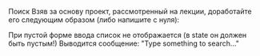 Поиск
Взяв за основу проект, рассмотренный на лекции, доработайте его следующим образом (либо напишите с нуля):

При пустой форме ввода список не отображается (в state он должен быть пустым!)
Выводится сообщение: "Type something to search..."